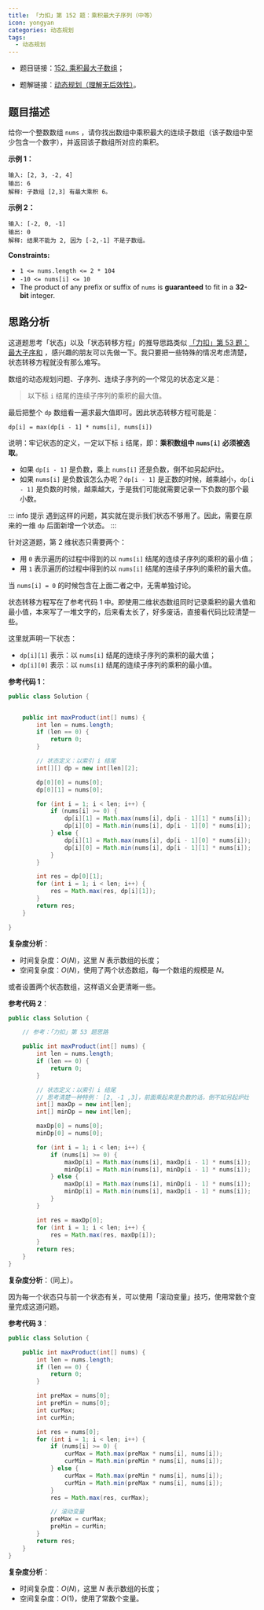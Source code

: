 ```yaml
---
title: 「力扣」第 152 题：乘积最大子序列（中等）
icon: yongyan
categories: 动态规划
tags:
  - 动态规划
---
```


+ 题目链接：[152. 乘积最大子数组](https://leetcode-cn.com/problems/maximum-product-subarray/)；

+ 题解链接：[动态规划（理解无后效性）](https://leetcode-cn.com/problems/maximum-product-subarray/solution/er-wei-dong-tai-gui-hua-by-liweiwei1419/)。

## 题目描述

给你一个整数数组 `nums` ，请你找出数组中乘积最大的连续子数组（该子数组中至少包含一个数字），并返回该子数组所对应的乘积。

**示例 1：**

```
输入: [2, 3, -2, 4]
输出: 6
解释: 子数组 [2,3] 有最大乘积 6。
```

**示例 2：**

```
输入: [-2, 0, -1]
输出: 0
解释: 结果不能为 2, 因为 [-2,-1] 不是子数组。
```

**Constraints:**

- `1 <= nums.length <= 2 * 104`
- `-10 <= nums[i] <= 10`
- The product of any prefix or suffix of `nums` is **guaranteed** to fit in a **32-bit** integer.

## 思路分析


这道题思考「状态」以及「状态转移方程」的推导思路类似  [「力扣」第 53 题：最大子序和](https://leetcode-cn.com/problems/maximum-subarray/) ，感兴趣的朋友可以先做一下。我只要把一些特殊的情况考虑清楚，状态转移方程就没有那么难写。

数组的动态规划问题、子序列、连续子序列的一个常见的状态定义是：

> 以下标 `i` 结尾的连续子序列的乘积的最大值。

最后把整个 `dp` 数组看一遍求最大值即可。因此状态转移方程可能是：

```
dp[i] = max(dp[i - 1] * nums[i], nums[i])
```

说明：牢记状态的定义，一定以下标 `i` 结尾，即：**乘积数组中 `nums[i]` 必须被选取**。

+ 如果 `dp[i - 1]` 是负数，乘上 `nums[i]` 还是负数，倒不如另起炉灶。
+ 如果 `nums[i]` 是负数该怎么办呢？`dp[i - 1]` 是正数的时候，越乘越小，`dp[i - 1]` 是负数的时候，越乘越大，于是我们可能就需要记录一下负数的那个最小数。

::: info 提示
遇到这样的问题，其实就在提示我们状态不够用了。因此，需要在原来的一维 `dp` 后面新增一个状态。
:::

针对这道题，第 2 维状态只需要两个：

+ 用 `0` 表示遍历的过程中得到的以 `nums[i]` 结尾的连续子序列的乘积的最小值；
+ 用 `1` 表示遍历的过程中得到的以 `nums[i]` 结尾的连续子序列的乘积的最大值。

当 `nums[i] = 0` 的时候包含在上面二者之中，无需单独讨论。

状态转移方程写在了参考代码 1 中。即使用二维状态数组同时记录乘积的最大值和最小值，本来写了一堆文字的，后来看太长了，好多废话，直接看代码比较清楚一些。

这里就声明一下状态：

+ `dp[i][1]` 表示：以 `nums[i]` 结尾的连续子序列的乘积的最大值；
+ `dp[i][0]` 表示：以 `nums[i]` 结尾的连续子序列的乘积的最小值。

**参考代码 1**：

```java
public class Solution {


    public int maxProduct(int[] nums) {
        int len = nums.length;
        if (len == 0) {
            return 0;
        }

        // 状态定义：以索引 i 结尾
        int[][] dp = new int[len][2];

        dp[0][0] = nums[0];
        dp[0][1] = nums[0];

        for (int i = 1; i < len; i++) {
            if (nums[i] >= 0) {
                dp[i][1] = Math.max(nums[i], dp[i - 1][1] * nums[i]);
                dp[i][0] = Math.min(nums[i], dp[i - 1][0] * nums[i]);
            } else {
                dp[i][1] = Math.max(nums[i], dp[i - 1][0] * nums[i]);
                dp[i][0] = Math.min(nums[i], dp[i - 1][1] * nums[i]);
            }
        }

        int res = dp[0][1];
        for (int i = 1; i < len; i++) {
            res = Math.max(res, dp[i][1]);
        }
        return res;
    }

}
```
**复杂度分析**：
+ 时间复杂度：$O(N)$，这里 $N$ 表示数组的长度；
+ 空间复杂度：$O(N)$，使用了两个状态数组，每一个数组的规模是 $N$。

或者设置两个状态数组，这样语义会更清晰一些。

**参考代码 2**：

```java
public class Solution {

    // 参考：「力扣」第 53 题思路

    public int maxProduct(int[] nums) {
        int len = nums.length;
        if (len == 0) {
            return 0;
        }

        // 状态定义：以索引 i 结尾
        // 思考清楚一种特例： [2, -1 ,3]，前面乘起来是负数的话，倒不如另起炉灶
        int[] maxDp = new int[len];
        int[] minDp = new int[len];

        maxDp[0] = nums[0];
        minDp[0] = nums[0];

        for (int i = 1; i < len; i++) {
            if (nums[i] >= 0) {
                maxDp[i] = Math.max(nums[i], maxDp[i - 1] * nums[i]);
                minDp[i] = Math.min(nums[i], minDp[i - 1] * nums[i]);
            } else {
                maxDp[i] = Math.max(nums[i], minDp[i - 1] * nums[i]);
                minDp[i] = Math.min(nums[i], maxDp[i - 1] * nums[i]);
            }
        }

        int res = maxDp[0];
        for (int i = 1; i < len; i++) {
            res = Math.max(res, maxDp[i]);
        }
        return res;
    }
}
```

**复杂度分析**：（同上）。

因为每一个状态只与前一个状态有关，可以使用「滚动变量」技巧，使用常数个变量完成这道问题。

**参考代码 3**：


```java
public class Solution {

    public int maxProduct(int[] nums) {
        int len = nums.length;
        if (len == 0) {
            return 0;
        }

        int preMax = nums[0];
        int preMin = nums[0];
        int curMax;
        int curMin;

        int res = nums[0];
        for (int i = 1; i < len; i++) {
            if (nums[i] >= 0) {
                curMax = Math.max(preMax * nums[i], nums[i]);
                curMin = Math.min(preMin * nums[i], nums[i]);
            } else {
                curMax = Math.max(preMin * nums[i], nums[i]);
                curMin = Math.min(preMax * nums[i], nums[i]);
            }
            res = Math.max(res, curMax);

            // 滚动变量
            preMax = curMax;
            preMin = curMin;
        }
        return res;
    }
}
```
**复杂度分析**：
+ 时间复杂度：$O(N)$，这里 $N$ 表示数组的长度；
+ 空间复杂度：$O(1)$，使用了常数个变量。